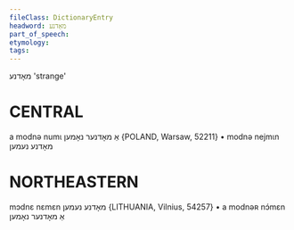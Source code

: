```yaml
---
fileClass: DictionaryEntry
headword: מאָדנע
part_of_speech: 
etymology: 
tags: 
---
```

מאָדנע
'strange'

CENTRAL
========

a modnə numɩ אַ מאָדנער נאָמען {POLAND, Warsaw, 52211}
	•	modnə nejmɩn מאָדנע נעמען

NORTHEASTERN
==============

mɔdnɛ nɛmɛn מאָדנע נעמען {LITHUANIA, Vilnius, 54257}
	•	a modnəʀ nɔ́mɛn אַ מאָדנער נאָמען
